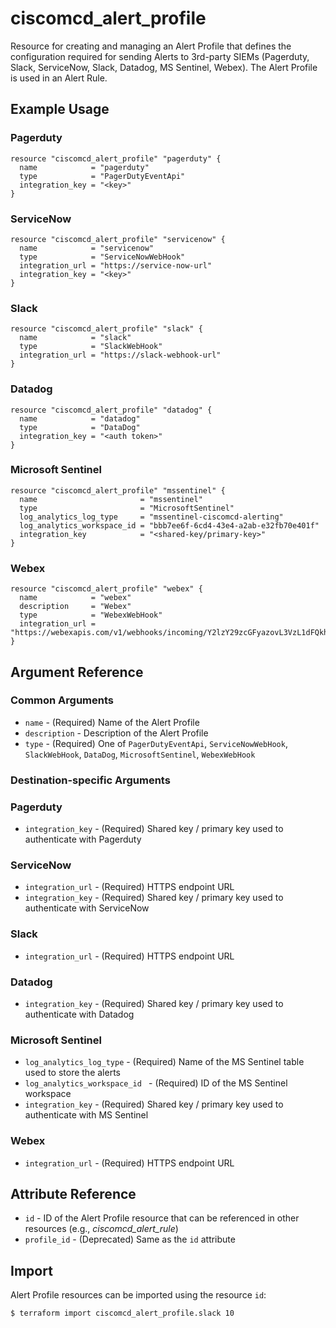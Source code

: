 # ciscomcd_alert_profile
Resource for creating and managing an Alert Profile that defines the configuration required for sending Alerts to 3rd-party SIEMs (Pagerduty, Slack, ServiceNow, Slack, Datadog, MS Sentinel, Webex).  The Alert Profile is used in an Alert Rule.

## Example Usage

### Pagerduty
```hcl
resource "ciscomcd_alert_profile" "pagerduty" {
  name            = "pagerduty"
  type            = "PagerDutyEventApi"
  integration_key = "<key>"
}
```

### ServiceNow
```hcl
resource "ciscomcd_alert_profile" "servicenow" {
  name            = "servicenow"
  type            = "ServiceNowWebHook"
  integration_url = "https://service-now-url"
  integration_key = "<key>"
}
```

### Slack
```hcl
resource "ciscomcd_alert_profile" "slack" {
  name            = "slack"
  type            = "SlackWebHook"
  integration_url = "https://slack-webhook-url"
}
```

### Datadog
```hcl
resource "ciscomcd_alert_profile" "datadog" {
  name            = "datadog"
  type            = "DataDog"
  integration_key = "<auth token>"
}
```

### Microsoft Sentinel
```hcl
resource "ciscomcd_alert_profile" "mssentinel" {
  name                       = "mssentinel"
  type                       = "MicrosoftSentinel"
  log_analytics_log_type     = "mssentinel-ciscomcd-alerting"
  log_analytics_workspace_id = "bbb7ee6f-6cd4-43e4-a2ab-e32fb70e401f"
  integration_key            = "<shared-key/primary-key>"
}
```

### Webex
```hcl
resource "ciscomcd_alert_profile" "webex" {
  name            = "webex"
  description     = "Webex"
  type            = "WebexWebHook"
  integration_url = "https://webexapis.com/v1/webhooks/incoming/Y2lzY29zcGFyazovL3VzL1dFQkhPT0svYjc5NTQ0NzMtMWQ2ZC00Y2I0LTk1ZWMtYzFlNTA0NGZlNTE2"
}
```

## Argument Reference

### Common Arguments
* `name` - (Required) Name of the Alert Profile
* `description` - Description of the Alert Profile
* `type` - (Required) One of `PagerDutyEventApi`, `ServiceNowWebHook`, `SlackWebHook`, `DataDog`, `MicrosoftSentinel`, `WebexWebHook`

### Destination-specific Arguments

### Pagerduty
* `integration_key` - (Required) Shared key / primary key used to authenticate with Pagerduty

### ServiceNow
* `integration_url` - (Required) HTTPS endpoint URL
* `integration_key` - (Required) Shared key / primary key used to authenticate with ServiceNow

### Slack
* `integration_url` - (Required) HTTPS endpoint URL

### Datadog
* `integration_key` - (Required) Shared key / primary key used to authenticate with Datadog

### Microsoft Sentinel
* `log_analytics_log_type` - (Required) Name of the MS Sentinel table used to store the alerts 
* `log_analytics_workspace_id ` - (Required) ID of the MS Sentinel workspace
* `integration_key` - (Required) Shared key / primary key used to authenticate with MS Sentinel

### Webex
* `integration_url` - (Required) HTTPS endpoint URL

## Attribute Reference
* `id` - ID of the Alert Profile resource that can be referenced in other resources (e.g., *ciscomcd_alert_rule*)
* `profile_id` - (Deprecated) Same as the `id` attribute

## Import
Alert Profile resources can be imported using the resource `id`:

```hcl
$ terraform import ciscomcd_alert_profile.slack 10
```
